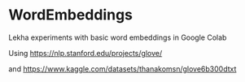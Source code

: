 # WordEmbeddings

Lekha experiments with basic word embeddings in Google Colab

Using https://nlp.stanford.edu/projects/glove/

and https://www.kaggle.com/datasets/thanakomsn/glove6b300dtxt
